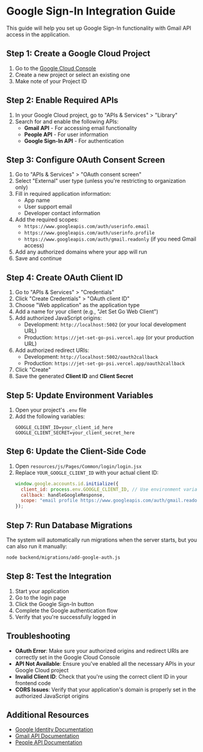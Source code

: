 # Google Sign-In Integration Guide

This guide will help you set up Google Sign-In functionality with Gmail API access in the application.

## Step 1: Create a Google Cloud Project

1. Go to the [Google Cloud Console](https://console.cloud.google.com/)
2. Create a new project or select an existing one
3. Make note of your Project ID

## Step 2: Enable Required APIs

1. In your Google Cloud project, go to "APIs & Services" > "Library"
2. Search for and enable the following APIs:
   - **Gmail API** - For accessing email functionality
   - **People API** - For user information
   - **Google Sign-In API** - For authentication

## Step 3: Configure OAuth Consent Screen

1. Go to "APIs & Services" > "OAuth consent screen"
2. Select "External" user type (unless you're restricting to organization only)
3. Fill in required application information:
   - App name
   - User support email
   - Developer contact information
4. Add the required scopes:
   - `https://www.googleapis.com/auth/userinfo.email`
   - `https://www.googleapis.com/auth/userinfo.profile`
   - `https://www.googleapis.com/auth/gmail.readonly` (if you need Gmail access)
5. Add any authorized domains where your app will run
6. Save and continue

## Step 4: Create OAuth Client ID

1. Go to "APIs & Services" > "Credentials"
2. Click "Create Credentials" > "OAuth client ID"
3. Choose "Web application" as the application type
4. Add a name for your client (e.g., "Jet Set Go Web Client")
5. Add authorized JavaScript origins:
   - Development: `http://localhost:5002` (or your local development URL)
   - Production: `https://jet-set-go-psi.vercel.app` (or your production URL)
6. Add authorized redirect URIs:
   - Development: `http://localhost:5002/oauth2callback`
   - Production: `https://jet-set-go-psi.vercel.app/oauth2callback`
7. Click "Create"
8. Save the generated **Client ID** and **Client Secret**

## Step 5: Update Environment Variables

1. Open your project's `.env` file
2. Add the following variables:
   ```
   GOOGLE_CLIENT_ID=your_client_id_here
   GOOGLE_CLIENT_SECRET=your_client_secret_here
   ```

## Step 6: Update the Client-Side Code

1. Open `resources/js/Pages/Common/login/login.jsx`
2. Replace `YOUR_GOOGLE_CLIENT_ID` with your actual client ID:
   ```javascript
   window.google.accounts.id.initialize({
     client_id: process.env.GOOGLE_CLIENT_ID, // Use environment variable
     callback: handleGoogleResponse,
     scope: "email profile https://www.googleapis.com/auth/gmail.readonly"
   });
   ```

## Step 7: Run Database Migrations

The system will automatically run migrations when the server starts, but you can also run it manually:

```bash
node backend/migrations/add-google-auth.js
```

## Step 8: Test the Integration

1. Start your application
2. Go to the login page
3. Click the Google Sign-In button
4. Complete the Google authentication flow
5. Verify that you're successfully logged in

## Troubleshooting

- **OAuth Error**: Make sure your authorized origins and redirect URIs are correctly set in the Google Cloud Console
- **API Not Available**: Ensure you've enabled all the necessary APIs in your Google Cloud project
- **Invalid Client ID**: Check that you're using the correct client ID in your frontend code
- **CORS Issues**: Verify that your application's domain is properly set in the authorized JavaScript origins

## Additional Resources

- [Google Identity Documentation](https://developers.google.com/identity/gsi/web)
- [Gmail API Documentation](https://developers.google.com/gmail/api/guides)
- [People API Documentation](https://developers.google.com/people/api/rest) 